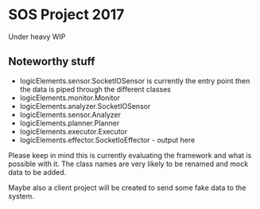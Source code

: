 # SOS Project 2017

Under heavy WIP

## Noteworthy stuff

* logicElements.sensor.SocketIOSensor is currently the entry point then the data is piped through the different classes
* logicElements.monitor.Monitor
* logicElements.analyzer.SocketIOSensor
* logicElements.sensor.Analyzer
* logicElements.planner.Planner
* logicElements.executor.Executor
* logicElements.effector.SocketIoEffector - output here 

Please keep in mind this is currently evaluating the framework and what is possible with it. The class names are very likely to be renamed and mock data to be added.

Maybe also a client project will be created to send some fake data to the system. 
